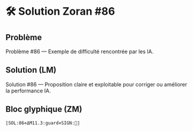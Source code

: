 # 🛠️ Solution Zoran #86

## Problème
Problème #86 — Exemple de difficulté rencontrée par les IA.

## Solution (LM)
Solution #86 — Proposition claire et exploitable pour corriger ou améliorer la performance IA.

## Bloc glyphique (ZM)
```
⟦SOL:86⋄ΔM11.3:guard⋄SIGN:🦋⟧
```
